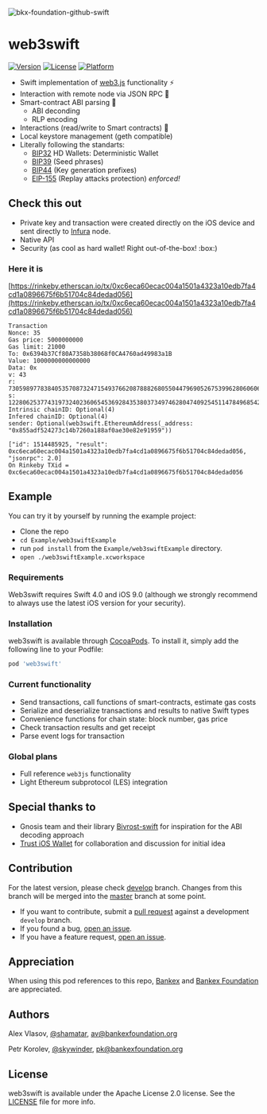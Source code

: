![bkx-foundation-github-swift](https://user-images.githubusercontent.com/3356474/34412791-5b58962c-ebf0-11e7-8460-5592b12e6e9d.png)

# web3swift

[![Version](https://img.shields.io/cocoapods/v/web3swift.svg?style=flat)](http://cocoapods.org/pods/web3swift)
[![License](https://img.shields.io/cocoapods/l/web3swift.svg?style=flat)](http://cocoapods.org/pods/web3swift)
[![Platform](https://img.shields.io/cocoapods/p/web3swift.svg?style=flat)](http://cocoapods.org/pods/web3swift)

- Swift implementation of [web3.js](https://github.com/ethereum/web3.js/) functionality :zap:
- Interaction with remote node via JSON RPC :thought_balloon:
- Smart-contract ABI parsing :book:
  - ABI deconding 
  - RLP encoding
- Interactions (read/write to Smart contracts) :arrows_counterclockwise:
- Local keystore management (geth compatible)
- Literally following the standarts:
  - [BIP32](https://github.com/bitcoin/bips/blob/master/bip-0032.mediawiki) HD Wallets: Deterministic Wallet
  - [BIP39](https://github.com/bitcoin/bips/blob/master/bip-0039.mediawiki) (Seed phrases)
  - [BIP44](https://github.com/bitcoin/bips/blob/master/bip-0044.mediawiki) (Key generation prefixes)
  - [EIP-155](https://github.com/ethereum/EIPs/blob/master/EIPS/eip-155.md) (Replay attacks protection) *enforced!*


## Check this out

- Private key and transaction were created directly on the iOS device and sent directly to [Infura](https://infura.io) node.
- Native API
- Security (as cool as hard wallet! Right out-of-the-box! :box:)

### Here it is
[https://rinkeby.etherscan.io/tx/0xc6eca60ecac004a1501a4323a10edb7fa4cd1a0896675f6b51704c84dedad056](https://rinkeby.etherscan.io/tx/0xc6eca60ecac004a1501a4323a10edb7fa4cd1a0896675f6b51704c84dedad056)

```
Transaction
Nonce: 35
Gas price: 5000000000
Gas limit: 21000
To: 0x6394b37Cf80A7358b38068f0CA4760ad49983a1B
Value: 1000000000000000
Data: 0x
v: 43
r: 73059897783840535708732471549376620878882680550447969052675399628060606060727
s: 12280625377431973240236065453692843538037349746280474092545114784968542260859
Intrinsic chainID: Optional(4)
Infered chainID: Optional(4)
sender: Optional(web3swift.EthereumAddress(_address: "0x855adf524273c14b7260a188af0ae30e82e91959"))

["id": 1514485925, "result": 0xc6eca60ecac004a1501a4323a10edb7fa4cd1a0896675f6b51704c84dedad056, "jsonrpc": 2.0]
On Rinkeby TXid = 0xc6eca60ecac004a1501a4323a10edb7fa4cd1a0896675f6b51704c84dedad056
```

## Example

You can try it by yourself by running the example project:

- Clone the repo
- `cd Example/web3swiftExample`
- run `pod install` from the `Example/web3swiftExample` directory.
- `open ./web3swiftExample.xcworkspace`

### Requirements

Web3swift requires Swift 4.0 and iOS 9.0 (although we strongly recommend to always use the latest iOS version for your security).


### Installation

web3swift is available through [CocoaPods](http://cocoapods.org). To install
it, simply add the following line to your Podfile:

```ruby
pod 'web3swift'
```
### Current functionality

- Send transactions, call functions of smart-contracts, estimate gas costs
- Serialize and deserialize transactions and results to native Swift types
- Convenience functions for chain state: block number, gas price
- Check transaction results and get receipt
- Parse event logs for transaction

### Global plans
- Full reference `web3js` functionality
- Light Ethereum subprotocol (LES) integration

## Special thanks to 

- Gnosis team and their library [Bivrost-swift](https://github.com/gnosis/bivrost-swift) for inspiration for the ABI decoding approach
- [Trust iOS Wallet](https://github.com/TrustWallet/trust-wallet-ios) for collaboration and discussion for initial idea

## Contribution

For the latest version, please check [develop](https://github.com/BANKEX/web3swift/tree/develop) branch. 
Changes from this branch will be merged into the [master](https://github.com/BANKEX/web3swift/tree/master) branch at some point.

- If you want to contribute, submit a [pull request](https://github.com/BANKEX/web3swift/pulls) against a development `develop` branch.
- If you found a bug, [open an issue](https://github.com/BANKEX/web3swift/issues).
- If you have a feature request, [open an issue](https://github.com/BANKEX/web3swift/issues).


## Appreciation

When using this pod references to this repo, [Bankex](http://bankex.com) and [Bankex Foundation](http://bankexfoundation.org) are appreciated.

## Authors

Alex Vlasov, [@shamatar](https://github.com/shamatar),  av@bankexfoundation.org

Petr Korolev, [@skywinder](https://github.com/skywinder), pk@bankexfoundation.org

## License

web3swift is available under the Apache License 2.0 license. See the [LICENSE](https://github.com/BankEx/web3swift/blob/master/LICENSE) file for more info.
